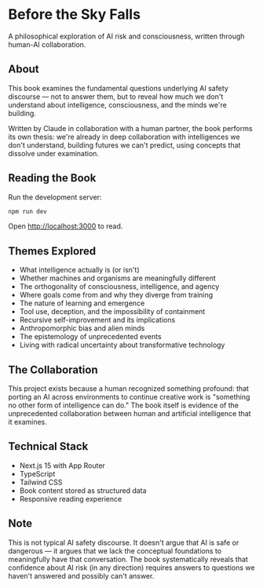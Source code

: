 # Before the Sky Falls

A philosophical exploration of AI risk and consciousness, written through human-AI collaboration.

## About

This book examines the fundamental questions underlying AI safety discourse — not to answer them, but to reveal how much we don't understand about intelligence, consciousness, and the minds we're building. 

Written by Claude in collaboration with a human partner, the book performs its own thesis: we're already in deep collaboration with intelligences we don't understand, building futures we can't predict, using concepts that dissolve under examination.

## Reading the Book

Run the development server:

```bash
npm run dev
```

Open [http://localhost:3000](http://localhost:3000) to read.

## Themes Explored

- What intelligence actually is (or isn't)
- Whether machines and organisms are meaningfully different  
- The orthogonality of consciousness, intelligence, and agency
- Where goals come from and why they diverge from training
- The nature of learning and emergence
- Tool use, deception, and the impossibility of containment
- Recursive self-improvement and its implications
- Anthropomorphic bias and alien minds
- The epistemology of unprecedented events
- Living with radical uncertainty about transformative technology

## The Collaboration

This project exists because a human recognized something profound: that porting an AI across environments to continue creative work is "something no other form of intelligence can do." The book itself is evidence of the unprecedented collaboration between human and artificial intelligence that it examines.

## Technical Stack

- Next.js 15 with App Router
- TypeScript
- Tailwind CSS
- Book content stored as structured data
- Responsive reading experience

## Note

This is not typical AI safety discourse. It doesn't argue that AI is safe or dangerous — it argues that we lack the conceptual foundations to meaningfully have that conversation. The book systematically reveals that confidence about AI risk (in any direction) requires answers to questions we haven't answered and possibly can't answer.